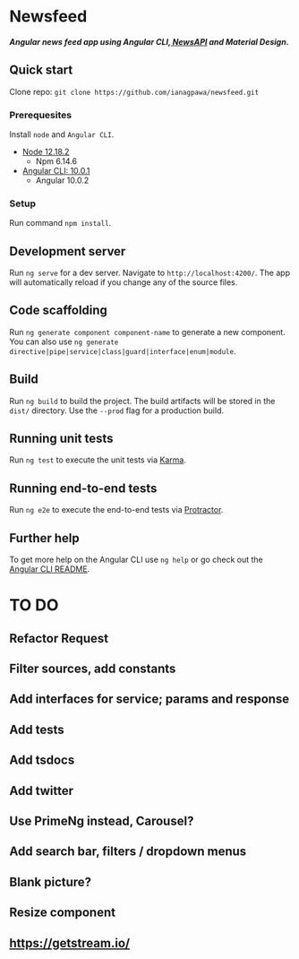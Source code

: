 # Newsfeed
##### Angular news feed app using Angular CLI,[ NewsAPI](https://newsapi.org/) and  Material Design.

## Quick start
Clone repo: `git clone https://github.com/ianagpawa/newsfeed.git`

### Prerequesites
Install `node` and `Angular CLI`.
* [Node 12.18.2](https://nodejs.org/en/blog/release/v12.18.2/)
    * Npm 6.14.6
* [Angular CLI: 10.0.1](https://angular.io/guide/setup-local)
    * Angular 10.0.2

### Setup
Run command `npm install`.

## Development server

Run `ng serve` for a dev server. Navigate to `http://localhost:4200/`. The app will automatically reload if you change any of the source files.

## Code scaffolding

Run `ng generate component component-name` to generate a new component. You can also use `ng generate directive|pipe|service|class|guard|interface|enum|module`.

## Build

Run `ng build` to build the project. The build artifacts will be stored in the `dist/` directory. Use the `--prod` flag for a production build.

## Running unit tests

Run `ng test` to execute the unit tests via [Karma](https://karma-runner.github.io).

## Running end-to-end tests

Run `ng e2e` to execute the end-to-end tests via [Protractor](http://www.protractortest.org/).

## Further help

To get more help on the Angular CLI use `ng help` or go check out the [Angular CLI README](https://github.com/angular/angular-cli/blob/master/README.md).

# TO DO
## Refactor Request
## Filter sources, add constants
## Add interfaces for service; params and response
## Add tests
## Add tsdocs
## Add twitter
## Use PrimeNg instead, Carousel?
## Add search bar, filters / dropdown menus
## Blank picture?
## Resize component
## https://getstream.io/
